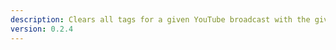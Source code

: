 ```yaml
---
description: Clears all tags for a given YouTube broadcast with the given ID
version: 0.2.4
---
```

